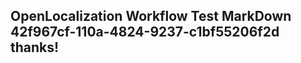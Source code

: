 <properties
ms.topic="hero-topic1"
ms.test1="hero-topic"
ms.test2="test"/>

## OpenLocalization Workflow Test MarkDown 42f967cf-110a-4824-9237-c1bf55206f2d thanks!
